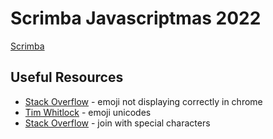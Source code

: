 # Scrimba Javascriptmas 2022

[Scrimba](https://v1.scrimba.com/playlist/p67LBHv)

## Useful Resources

- [Stack Overflow](https://stackoverflow.com/questions/51902495/chrome-is-not-displaying-my-emoji-correctly) - emoji not displaying correctly in chrome
- [Tim Whitlock](https://apps.timwhitlock.info/emoji/tables/unicode) - emoji unicodes
- [Stack Overflow](https://stackoverflow.com/questions/32822462/javascript-join-with-special-characters) - join with special characters
